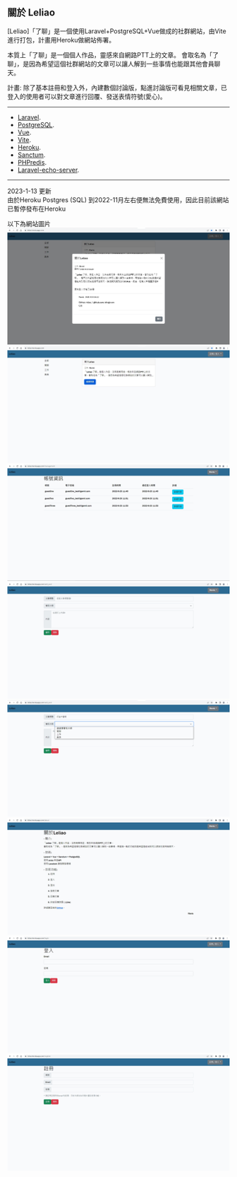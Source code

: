 ## 關於 Leliao

[Leliao]「了聊」是一個使用Laravel+PostgreSQL+Vue做成的社群網站，由Vite進行打包，計畫用Heroku做網站佈署。

本質上「了聊」是一個個人作品，靈感來自網路PTT上的文章。
會取名為「了聊」，是因為希望這個社群網站的文章可以讓人解到一些事情也能跟其他會員聊天。

計畫:
除了基本註冊和登入外，內建數個討論版，點進討論版可看見相關文章，已登入的使用者可以對文章進行回覆、發送表情符號(愛心)。

<hr>

- [Laravel](https://laravel.com/docs/9.x).
- [PostgreSQL](https://www.postgresql.org/).
- [Vue](https://vuejs.org/).
- [Vite](https://vitejs.dev/).
- [Heroku](https://www.heroku.com/).
- [Sanctum](https://github.com/laravel/sanctum).
- [PHPredis](https://github.com/phpredis/phpredis).
- [Laravel-echo-server](https://github.com/tlaverdure/laravel-echo-server).

<hr>
2023-1-13 更新<br>
由於Heroku Postgres (SQL) 到2022-11月左右便無法免費使用，因此目前該網站已暫停發布在Heroku<br>

以下為網站圖片<br>
![image](https://github.com/clingoram/leliao/blob/master/images/leliao%201.jpg)
![image](https://github.com/clingoram/leliao/blob/master/images/leliao%202.jpg)
![image](https://github.com/clingoram/leliao/blob/master/images/leliao%203.jpg)
![image](https://github.com/clingoram/leliao/blob/master/images/leliao%204.jpg)
![image](https://github.com/clingoram/leliao/blob/master/images/leliao%205.jpg)
![image](https://github.com/clingoram/leliao/blob/master/images/leliao%206.jpg)
![image](https://github.com/clingoram/leliao/blob/master/images/leliao%207-login.jpg)
![image](https://github.com/clingoram/leliao/blob/master/images/leliao%207-register.jpg)

